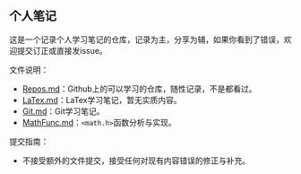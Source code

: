 ## 个人笔记

这是一个记录个人学习笔记的仓库，记录为主，分享为辅，如果你看到了错误，欢迎提交订正或直接发issue。

文件说明：
- [Repos.md](https://github.com/aojueliuyun/notes/blob/master/README.md)：Github上的可以学习的仓库，随性记录，不是都看过。
- [LaTex.md](https://github.com/aojueliuyun/notes/blob/master/LaTeX.md)：LaTex学习笔记，暂无实质内容。
- [Git.md](https://github.com/aojueliuyun/notes/blob/master/Git.md)：Git学习笔记。
- [MathFunc.md](https://github.com/aojueliuyun/notes/blob/master/MathFunc.md)：`<math.h>`函数分析与实现。

提交指南：
- 不接受额外的文件提交，接受任何对现有内容错误的修正与补充。